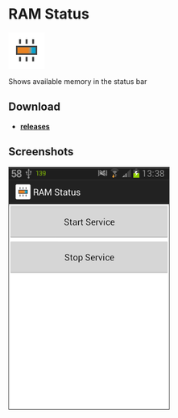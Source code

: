 # RAM Status

![Icon](_img/icon.png)

Shows available memory in the status bar

## Download

- [**releases**](https://github.com/mortalis13/RAM-Status-Android/releases)

## Screenshots

![Image_1](_img/ramstatus-1_.png)<br>
